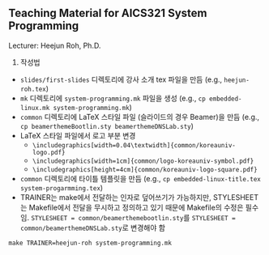 Teaching Material for AICS321 System Programming
-------------------------------------------------
Lecturer: Heejun Roh, Ph.D.

1. 작성법
 - `slides/first-slides` 디렉토리에 강사 소개 tex 파일을 만듬 (e.g., `heejun-roh.tex`)
 - `mk` 디렉토리에 `system-programming.mk` 파일을 생성 (e.g., `cp embedded-linux.mk system-programming.mk`)
 - `common` 디렉토리에 LaTeX 스타일 파일 (슬라이드의 경우 Beamer)을 만듬 (e.g., `cp beamerthemeBootlin.sty beamerthemeDNSLab.sty`)
 - LaTeX 스타일 파일에서 로고 부분 변경
   - `\includegraphics[width=0.04\textwidth]{common/koreauniv-logo.pdf}`
   - `\includegraphics[width=1cm]{common/logo-koreauniv-symbol.pdf}`
   - `\includegraphics[height=4cm]{common/koreauniv-logo-square.pdf}`   
 - `common` 디렉토리에 타이틀 템플릿을 만듬 (e.g., `cp embedded-linux-title.tex system-progarmming.tex`)
 - TRAINER는 make에서 전달하는 인자로 덮어쓰기가 가능하지만, STYLESHEET는 Makefile에서 전달을 무시하고 정의하고 있기 때문에 Makefile의 수정은 필수임. `STYLESHEET = common/beamerthemebootlin.sty`를 `STYLESHEET = common/beamerthemeDNSLab.sty`로 변경해야 함

```
make TRAINER=heejun-roh system-programming.mk
```
